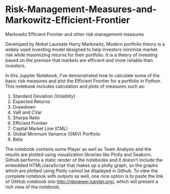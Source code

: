 # Risk-Management-Measures-and-Markowitz-Efficient-Frontier
Markowitz Efficient Frontier and other risk management measures

Developed by Nobel Laureate Harry Markowitz, Modern portfolio theory is a widely used investing model designed to help investors minimize market risk while maximizing returns for their portfolio. It is a theory of investing based on the premise that markets are efficient and more reliable than investors.

In this Jupyter Notebook, I've demonstrated how to calculate some of the basic risk measures and plot the Efficient Frontier for a portfolio in Python. 
This notebook includes calculation and plots of measures such as:
1. Standard Deviation (Volatility)
2. Expected Returns
3. Drawdown
4. VaR and CVar
5. Sharpe Ratio
6. Efficient Frontier
7. Capital Market Line (CML)
8. Global Minimum Variance (GMV) Portfolio
9. Beta

The notebook contains some Player as well as Team Analysis and the results are plotted using visualization libraries like Plotly and Seaborn. Github performs a static render of the notebooks and it doesn't include the embedded HTML/JavaScript that makes up a plotly graph, so the graphs which are plotted using Plotly cannot be displayed in Github. To view the complete notebook with outputs as well, one nice option is to paste the link of GitHub notebook into http://nbviewer.jupyter.org/, which will present a rich view of the notebook.
